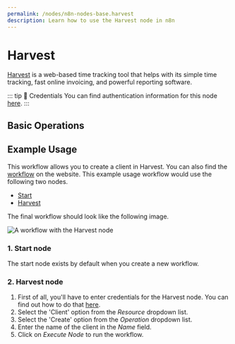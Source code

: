 ```yaml
---
permalink: /nodes/n8n-nodes-base.harvest
description: Learn how to use the Harvest node in n8n
---
```


# Harvest

[Harvest](https://www.getharvest.com/) is a web-based time tracking tool that helps with its simple time tracking, fast online invoicing, and powerful reporting software.

::: tip 🔑 Credentials
You can find authentication information for this node [here](../../../credentials/Harvest/README.md).
:::

## Basic Operations

<Resource node="n8n-nodes-base.harvest" />

## Example Usage

This workflow allows you to create a client in Harvest. You can also find the [workflow](https://n8n.io/workflows/494) on the website. This example usage workflow would use the following two nodes.
- [Start](../../core-nodes/Start/README.md)
- [Harvest]()

The final workflow should look like the following image.

![A workflow with the Harvest node](REDACTED)

### 1. Start node

The start node exists by default when you create a new workflow.

### 2. Harvest node

1. First of all, you'll have to enter credentials for the Harvest node. You can find out how to do that [here](../../../credentials/Harvest/README.md).
2. Select the 'Client' option from the *Resource* dropdown list.
3. Select the 'Create' option from the *Operation* dropdown list.
4. Enter the name of the client in the *Name* field.
5. Click on *Execute Node* to run the workflow.
